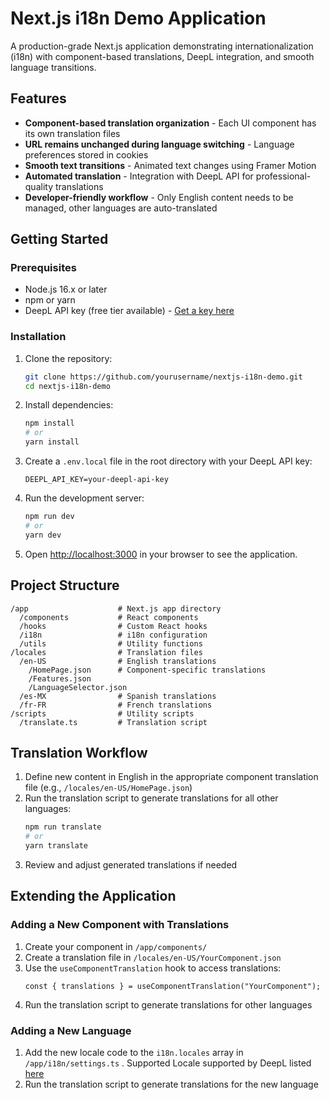 # Next.js i18n Demo Application

A production-grade Next.js application demonstrating internationalization (i18n) with component-based translations, DeepL integration, and smooth language transitions.

## Features

- **Component-based translation organization** - Each UI component has its own translation files
- **URL remains unchanged during language switching** - Language preferences stored in cookies
- **Smooth text transitions** - Animated text changes using Framer Motion
- **Automated translation** - Integration with DeepL API for professional-quality translations
- **Developer-friendly workflow** - Only English content needs to be managed, other languages are auto-translated

## Getting Started

### Prerequisites

- Node.js 16.x or later
- npm or yarn
- DeepL API key (free tier available) - [Get a key here](https://www.deepl.com/pro-api)

### Installation

1. Clone the repository:

   ```bash
   git clone https://github.com/yourusername/nextjs-i18n-demo.git
   cd nextjs-i18n-demo
   ```

2. Install dependencies:

   ```bash
   npm install
   # or
   yarn install
   ```

3. Create a `.env.local` file in the root directory with your DeepL API key:

   ```
   DEEPL_API_KEY=your-deepl-api-key
   ```

4. Run the development server:

   ```bash
   npm run dev
   # or
   yarn dev
   ```

5. Open [http://localhost:3000](http://localhost:3000) in your browser to see the application.

## Project Structure

```
/app                    # Next.js app directory
  /components           # React components
  /hooks                # Custom React hooks
  /i18n                 # i18n configuration
  /utils                # Utility functions
/locales                # Translation files
  /en-US                # English translations
    /HomePage.json      # Component-specific translations
    /Features.json
    /LanguageSelector.json
  /es-MX                # Spanish translations
  /fr-FR                # French translations
/scripts                # Utility scripts
  /translate.ts         # Translation script
```

## Translation Workflow

1. Define new content in English in the appropriate component translation file (e.g., `/locales/en-US/HomePage.json`)
2. Run the translation script to generate translations for all other languages:
   ```bash
   npm run translate
   # or
   yarn translate
   ```
3. Review and adjust generated translations if needed

## Extending the Application

### Adding a New Component with Translations

1. Create your component in `/app/components/`
2. Create a translation file in `/locales/en-US/YourComponent.json`
3. Use the `useComponentTranslation` hook to access translations:
   ```tsx
   const { translations } = useComponentTranslation("YourComponent");
   ```
4. Run the translation script to generate translations for other languages

### Adding a New Language

1. Add the new locale code to the `i18n.locales` array in `/app/i18n/settings.ts` . Supported Locale supported by DeepL listed [here](https://developers.deepl.com/docs/resources/supported-languages)
2. Run the translation script to generate translations for the new language
